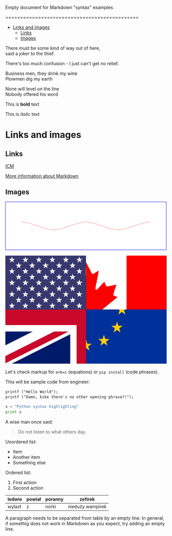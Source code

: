 <!-- Example of title -->

Empty document for Markdown "syntax" examples
<!-- omit from toc --> 
=============================================

<!-- Here comes the table of content -->
- [Links and images](#links-and-images)
  - [Links](#links)
  - [Images](#images)

<!-- Example of paragraph of text with line break -->
There must be some kind of way out of here,  
said a joker to the thief. 

There's too much confusion - I just can't get no relief.

<!-- Example of another paragraph -->
Business men, they drink my wine  
Plowmen dig my earth

None will level on the line  
Nobody offered his word  

<!-- Example of bold -->
This is **bold** text

<!-- Example of italic  -->
This is *italic* text

<!-- Example of headers -->
# Links and images

## Links

<!-- Example of external link -->
[ICM](http://meteo.pl)

<!-- Example of link to another file -->
[More information about Markdown](Reference.md)

## Images

<!-- Example of an image -->
![Graphics](./images/image_with_text_eng.svg)

<!-- Example of an image with hover text -->
![Flag](./images/inglisz.jpg "This flag does not exist")

<!-- Example of equation or inline code -->
Let's check markup for `a+b=c` (equations) or `pip install` (code phrases).

<!-- Example of a block of code -->
This will be sample code from engineer:
```
printf ("Hello World");
printf ("Damn, kike there's no other opening phrase?!");
```
<!-- Example of code highlighting -->
```python
s = "Python syntax highlighting"
print s
```
<!-- Example of quote -->
A wise man once said:
> Do not listen to what others day.

<!-- Example of bullet list -->
Unordered list:
* Item
* Another item
* Something else

<!-- Example of numbered list -->
Ordered list:
1. First action
2. Second action

<!-- Example of table -->

| ledwie | powiał | poranny | zefirek          |
| ------ | ------ | ------- | ---------------- |
| wylazł | z      | norki   | nieduży wampirek |

<!-- Paragraph after table -->
A paragraph needs to be separated from table by an empty line. In general, if somethig does not work in Markdown as you expect, try adding an empty line.